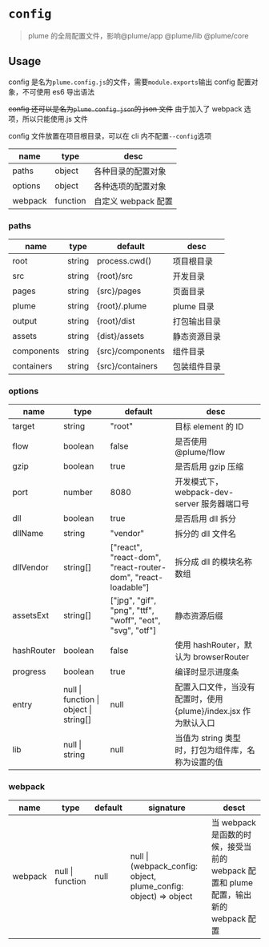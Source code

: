 # `config`

> plume 的全局配置文件，影响@plume/app @plume/lib @plume/core

## Usage

config 是名为`plume.config.js`的文件，需要`module.exports`输出 config 配置对象，不可使用 es6 导出语法

~~config 还可以是名为`plume.config.json`的 json 文件~~ 由于加入了 webpack 选项，所以只能使用.js 文件

config 文件放置在项目根目录，可以在 cli 内不配置`--config`选项

| name    | type     | desc                |
| ------- | -------- | ------------------- |
| paths   | object   | 各种目录的配置对象  |
| options | object   | 各种选项的配置对象  |
| webpack | function | 自定义 webpack 配置 |

### paths

| name       | type   | default          | desc         |
| ---------- | ------ | ---------------- | ------------ |
| root       | string | process.cwd()    | 项目根目录   |
| src        | string | {root}/src       | 开发目录     |
| pages      | string | {src}/pages      | 页面目录     |
| plume      | string | {root}/.plume    | plume 目录   |
| output     | string | {root}/dist      | 打包输出目录 |
| assets     | string | {dist}/assets    | 静态资源目录 |
| components | string | {src}/components | 组件目录     |
| containers | string | {src}/containers | 包装组件目录 |

### options

| name       | type                                   | default                                                      | desc                                                           |
| ---------- | -------------------------------------- | ------------------------------------------------------------ | -------------------------------------------------------------- |
| target     | string                                 | "root"                                                       | 目标 element 的 ID                                             |
| flow       | boolean                                | false                                                        | 是否使用 @plume/flow                                           |
| gzip       | boolean                                | true                                                         | 是否启用 gzip 压缩                                             |
| port       | number                                 | 8080                                                         | 开发模式下，webpack-dev-server 服务器端口号                    |
| dll        | boolean                                | true                                                         | 是否启用 dll 拆分                                              |
| dllName    | string                                 | "vendor"                                                     | 拆分的 dll 文件名                                              |
| dllVendor  | string[]                               | ["react", "react-dom", "react-router-dom", "react-loadable"] | 拆分成 dll 的模块名称数组                                      |
| assetsExt  | string[]                               | ["jpg", "gif", "png", "ttf", "woff", "eot", "svg", "otf"]    | 静态资源后缀                                                   |
| hashRouter | boolean                                | false                                                        | 使用 hashRouter，默认为 browserRouter                          |
| progress   | boolean                                | true                                                         | 编译时显示进度条                                               |
| entry      | null \| function \| object \| string[] | null                                                         | 配置入口文件，当没有配置时，使用{plume}/index.jsx 作为默认入口 |
| lib        | null \| string                         | null                                                         | 当值为 string 类型时，打包为组件库，名称为设置的值             |

### webpack

| name    | type             | default | signature                                                        | desct                                                                                |
| ------- | ---------------- | ------- | ---------------------------------------------------------------- | ------------------------------------------------------------------------------------ |
| webpack | null \| function | null    | null \| (webpack_config: object, plume_config: object) => object | 当 webpack 是函数的时候，接受当前的 webpack 配置和 plume 配置，输出新的 webpack 配置 |

